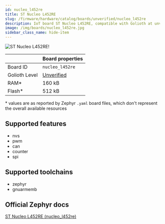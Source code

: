 ```yaml
---
id: nucleo_l452re
title: ST Nucleo L452RE
slug: /firmware/hardware/catalog/boards/unverified/nucleo_l452re
description: IoT board ST Nucleo L452RE, compatible with Golioth at unverified level.
image: /img/boards/nucleo_l452re.jpg
sidebar_class_name: hide-item
---
```


[//]: # (This is an auto-generated file, do not edit! Changes to it will be lost upon re-generation)

![ST Nucleo L452RE!](/img/boards/nucleo_l452re.jpg "ST Nucleo L452RE")

|                | Board properties     |
| -------------  | -------------------- |
| Board ID       | `nucleo_l452re` |
| Golioth Level  | [Unverified](/firmware/hardware#unverified-boards) |
| RAM*           | 160 kB |
| Flash*         | 512 kB |

\* values are as reported by Zephyr `.yaml` board files, which don't represent the overall available resources



## Supported features

* nvs
* pwm
* can
* counter
* spi

## Supported toolchains

* zephyr
* gnuarmemb

## Official Zephyr docs

[ST Nucleo L452RE (nucleo_l452re)](https://docs.zephyrproject.org/latest/boards/st/nucleo_l452re/doc/index.html)
